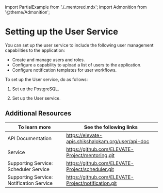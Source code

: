 import PartialExample from './_mentored.mdx';
import Admonition from '@theme/Admonition';

# Setting up the User Service

You can set up the user service to include the following user management capabilities to the application:

* Create and manage users and roles.
* Configure a capability to upload a list of users to the application.
* Configure notification templates for user workflows.

To set up the User service, do as follows:

1. Set up the PostgreSQL.

2. Set up the User service.

## Additional Resources

|To learn more| See the following links|
|--------------|-----------|
|API Documentation|https://elevate-apis.shikshalokam.org/user/api-doc|
|<PartialExample mentored /> Service|https://github.com/ELEVATE-Project/mentoring.git|
|Supporting Service: Scheduler Service|https://github.com/ELEVATE-Project/scheduler.git|
|Supporting Service: Notification Service|https://github.com/ELEVATE-Project/notification.git|
